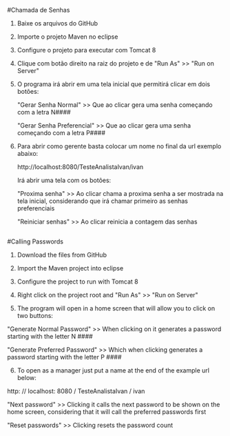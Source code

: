 
#Chamada de Senhas

1) Baixe os arquivos do GitHub

2) Importe o projeto Maven no eclipse

3) Configure o projeto para executar com Tomcat 8

4) Clique com botão direito na raiz do projeto e de "Run As" >> "Run on Server"	

5) O programa irá abrir em uma tela inicial que permitirá clicar em dois botões:

	"Gerar Senha Normal" >>  Que ao clicar gera uma senha começando com a letra N####
	
	"Gerar Senha Preferencial" >> Que ao clicar gera uma senha começando com a letra P####
	
6) Para abrir como gerente basta colocar um nome no final da url exemplo abaixo:

	http://localhost:8080/TesteAnalistaIvan/ivan
	
	Irá abrir uma tela com os botões:
	
	"Proxima senha" >> Ao clicar chama a proxima senha a ser mostrada na tela inicial, considerando que irá chamar primeiro as senhas preferenciais

	"Reiniciar senhas" >> Ao clicar reinicia a contagem das senhas
	
	
##


#Calling Passwords

1) Download the files from GitHub

2) Import the Maven project into eclipse

3) Configure the project to run with Tomcat 8

4) Right click on the project root and "Run As" >> "Run on Server"

5) The program will open in a home screen that will allow you to click on two buttons:

"Generate Normal Password" >> When clicking on it generates a password starting with the letter N ####

"Generate Preferred Password" >> Which when clicking generates a password starting with the letter P ####

6) To open as a manager just put a name at the end of the example url below:

http: // localhost: 8080 / TesteAnalistaIvan / ivan

"Next password" >> Clicking it calls the next password to be shown on the home screen, considering that it will call the preferred passwords first

"Reset passwords" >> Clicking resets the password count


